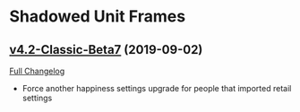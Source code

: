 # Shadowed Unit Frames

## [v4.2-Classic-Beta7](https://github.com/Nevcairiel/ShadowedUnitFrames/tree/v4.2-Classic-Beta7) (2019-09-02)
[Full Changelog](https://github.com/Nevcairiel/ShadowedUnitFrames/compare/v4.2-Classic-Beta6...v4.2-Classic-Beta7)

- Force another happiness settings upgrade for people that imported retail settings  
